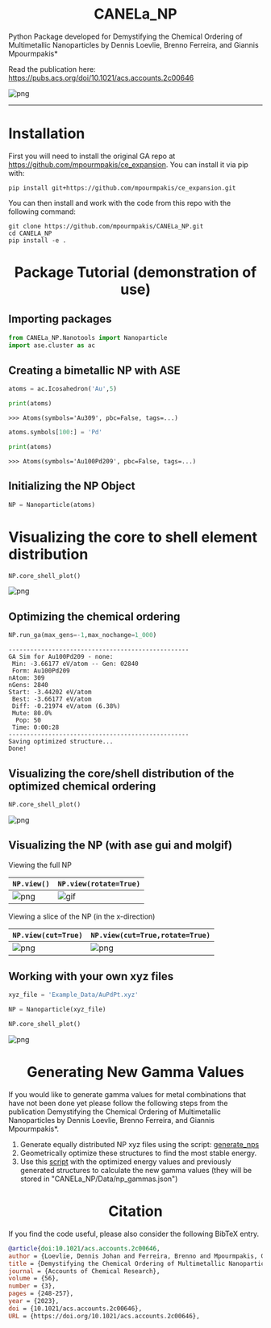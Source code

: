 <h1 align="center">CANELa_NP</h1>

Python Package developed for Demystifying the Chemical Ordering of Multimetallic Nanoparticles by Dennis Loevlie, Brenno Ferreira, and Giannis Mpourmpakis*

Read the publication here:  https://pubs.acs.org/doi/10.1021/acs.accounts.2c00646

![png](README_Notebook_files/Ternary_Image.png)

-------
# Installation 


First you will need to install the original GA repo at https://github.com/mpourmpakis/ce_expansion.  You can install it via pip with:
```
pip install git+https://github.com/mpourmpakis/ce_expansion.git
```
You can then install and work with the code from this repo with the following command:

```
git clone https://github.com/mpourmpakis/CANELa_NP.git
cd CANELA_NP
pip install -e .
```

<h1 align="center">Package Tutorial (demonstration of use)</h1>


## Importing packages

```python
from CANELa_NP.Nanotools import Nanoparticle
import ase.cluster as ac
```

## Creating a bimetallic NP with ASE 


```python
atoms = ac.Icosahedron('Au',5) 
```


```python
print(atoms)
```




    >>> Atoms(symbols='Au309', pbc=False, tags=...)




```python
atoms.symbols[100:] = 'Pd'
```


```python
print(atoms)
```




    >>> Atoms(symbols='Au100Pd209', pbc=False, tags=...)



## Initializing the NP Object


```python
NP = Nanoparticle(atoms)
```

# Visualizing the core to shell element distribution


```python
NP.core_shell_plot()
```


    
![png](README_Notebook_files/README_Notebook_10_0.png)
    


## Optimizing the chemical ordering


```python
NP.run_ga(max_gens=-1,max_nochange=1_000)
```

    --------------------------------------------------
    GA Sim for Au100Pd209 - none:
     Min: -3.66177 eV/atom -- Gen: 02840
     Form: Au100Pd209
    nAtom: 309
    nGens: 2840
    Start: -3.44202 eV/atom
     Best: -3.66177 eV/atom
     Diff: -0.21974 eV/atom (6.38%)
     Mute: 80.0%
      Pop: 50
     Time: 0:00:28
    --------------------------------------------------
    Saving optimized structure...
    Done!


## Visualizing the core/shell distribution of the optimized chemical ordering


```python
NP.core_shell_plot()
```


    
![png](README_Notebook_files/README_Notebook_14_0.png)
    


## Visualizing the NP (with ase gui and molgif)

Viewing the full NP

|`NP.view()` | `NP.view(rotate=True)` |
| ------------- | ------------- |
| ![png](README_Notebook_files/full_np.png)  | ![gif](README_Notebook_files/Au100Pd209.gif)  |


Viewing a slice of the NP (in the x-direction)


|`NP.view(cut=True)` | `NP.view(cut=True,rotate=True)` |
| ------------- | ------------- |
| ![png](README_Notebook_files/half_np.png)  | ![png](README_Notebook_files/timize-2.gif)  |



## Working with your own xyz files


```python
xyz_file = 'Example_Data/AuPdPt.xyz'
```


```python
NP = Nanoparticle(xyz_file)
```


```python
NP.core_shell_plot()
```


    
![png](README_Notebook_files/README_Notebook_23_0.png)
    
<h1 align="center">Generating New Gamma Values</h1>

If you would like to generate gamma values for metal combinations that have not been done yet please follow the following steps from the publication Demystifying the Chemical Ordering of Multimetallic Nanoparticles by Dennis Loevlie, Brenno Ferreira, and Giannis Mpourmpakis*.  

1. Generate equally distributed NP xyz files using the script: [generate_nps](CANELa_NP/Setup_NPs_for_DFT.py)
2. Geometrically optimize these structures to find the most stable energy.  
3. Use this [script](CANELa_NP/Gamma_Value_Calc.py) with the optimized energy values and previously generated structures to calculate the new gamma values (they will be stored in "CANELa_NP/Data/np_gammas.json")


<h1 align="center">Citation</h1>

If you find the code useful, please also consider the following BibTeX entry.

```BibTeX
@article{doi:10.1021/acs.accounts.2c00646,
author = {Loevlie, Dennis Johan and Ferreira, Brenno and Mpourmpakis, Giannis},
title = {Demystifying the Chemical Ordering of Multimetallic Nanoparticles},
journal = {Accounts of Chemical Research},
volume = {56},
number = {3},
pages = {248-257},
year = {2023},
doi = {10.1021/acs.accounts.2c00646},
URL = {https://doi.org/10.1021/acs.accounts.2c00646},
```
